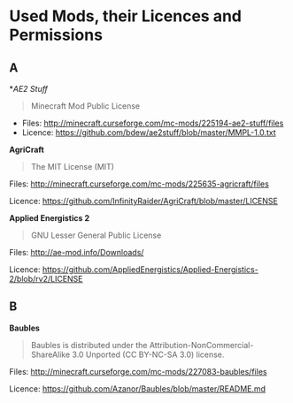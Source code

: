 # Used Mods, their Licences and Permissions

## A

**AE2 Stuff*
> Minecraft Mod Public License

- Files: http://minecraft.curseforge.com/mc-mods/225194-ae2-stuff/files
- Licence: https://github.com/bdew/ae2stuff/blob/master/MMPL-1.0.txt

**AgriCraft**
> The MIT License (MIT)

Files: http://minecraft.curseforge.com/mc-mods/225635-agricraft/files

Licence: https://github.com/InfinityRaider/AgriCraft/blob/master/LICENSE

**Applied Energistics 2**
> GNU Lesser General Public License

Files: http://ae-mod.info/Downloads/

Licence: https://github.com/AppliedEnergistics/Applied-Energistics-2/blob/rv2/LICENSE

## B

**Baubles**
> Baubles is distributed under the Attribution-NonCommercial-ShareAlike 3.0 Unported (CC BY-NC-SA 3.0) license.

Files: http://minecraft.curseforge.com/mc-mods/227083-baubles/files

Licence: https://github.com/Azanor/Baubles/blob/master/README.md
